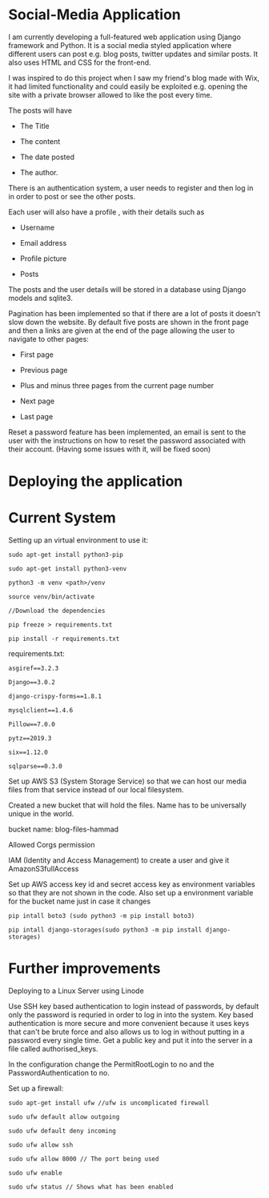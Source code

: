 # Social-Media Application

I am currently developing a full-featured web application using Django framework and Python. It is a social media styled application where different users can post e.g. blog posts, twitter updates and similar posts. It also uses HTML and CSS for the front-end.

I was inspired to do this project when I saw my friend's blog made with Wix, it had limited functionality and could easily be exploited e.g. opening the site with a private browser allowed to like the post every time.

The posts will have

* The Title

* The content

* The date posted

* The author.

There  is an authentication system, a user needs to register and then log in in order to post or see the other posts.

Each user will also have a profile , with their details such as

* Username

* Email address

* Profile picture

* Posts

The posts and the user details will be stored in a database using Django models and sqlite3.

Pagination has been implemented so that if there are a lot of posts it
doesn't slow down the website. By default five posts are shown in the front
page and then a links are given at the end of the page allowing the user to
navigate to other pages:

* First page

* Previous page

* Plus and minus three pages from the current page number

* Next page

* Last page

Reset a password feature has been implemented, an email is sent to the user with the instructions on how to reset the password associated with their account. (Having some issues with it, will be fixed soon)

# Deploying the application


# Current System

Setting up an virtual environment to use it:

    sudo apt-get install python3-pip

    sudo apt-get install python3-venv

    python3 -m venv <path>/venv

    source venv/bin/activate

    //Download the dependencies

    pip freeze > requirements.txt

    pip install -r requirements.txt


requirements.txt:

    asgiref==3.2.3

    Django==3.0.2

    django-crispy-forms==1.8.1

    mysqlclient==1.4.6

    Pillow==7.0.0

    pytz==2019.3

    six==1.12.0

    sqlparse==0.3.0



Set up AWS S3 (System Storage Service) so that we can host our media files from that service instead of our local filesystem.

Created a new bucket that will hold the files. Name has to be universally unique in the world.

bucket name: blog-files-hammad

Allowed Corgs permission

IAM (Identity and Access Management) to  create a user and give it AmazonS3fullAccess

Set up AWS access key id and secret access key as environment variables so that they are not shown in the code. Also set up a environment variable for the bucket name just in case it changes

    pip intall boto3 (sudo python3 -m pip install boto3)

    pip intall django-storages(sudo python3 -m pip install django-storages)

# Further improvements

Deploying to a Linux Server using Linode

Use SSH key based authentication to login instead of passwords, by default only the password is requried in order to log in into the system. Key based authentication is more secure and more convenient because it uses keys that can't be brute force and also allows us to log in without putting in a password every single time. Get a public key and put it into the server in a file called authorised_keys.

In the configuration change the PermitRootLogin to no and the PasswordAuthentication to no.

Set up a firewall:

    sudo apt-get install ufw //ufw is uncomplicated firewall

    sudo ufw default allow outgoing

    sudo ufw default deny incoming

    sudo ufw allow ssh

    sudo ufw allow 8000 // The port being used

    sudo ufw enable

    sudo ufw status // Shows what has been enabled
